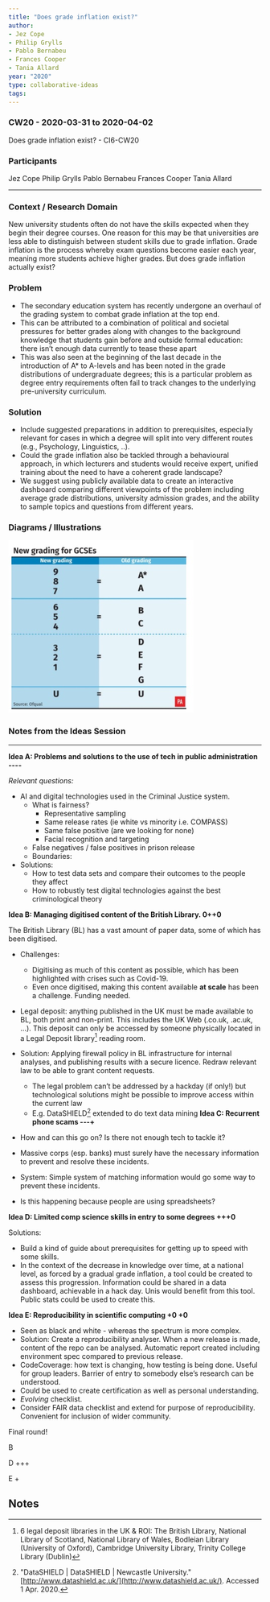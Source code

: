 ```yaml
---
title: "Does grade inflation exist?"
author:
- Jez Cope
- Philip Grylls
- Pablo Bernabeu
- Frances Cooper
- Tania Allard
year: "2020"
type: collaborative-ideas
tags:
---
```

### CW20 - 2020-03-31 to 2020-04-02

Does grade inflation exist? - CI6-CW20


### **Participants**

Jez Cope
Philip Grylls
Pablo Bernabeu
Frances Cooper
Tania Allard

---



### Context / Research Domain


New university students often do not have the skills expected when they begin their degree courses. One reason for this may be that universities are less able to distinguish between student skills due to grade inflation. Grade inflation is the process whereby exam questions become easier each year, meaning more students achieve higher grades. But does grade inflation actually exist?


### **Problem**



*   The secondary education system has recently undergone an overhaul of the grading system to combat grade inflation at the top end. 
*   This can be attributed to a combination of political and societal pressures for better grades along with changes to the background knowledge that students gain before and outside formal education: there isn’t enough data currently to tease these apart
*   This was also seen at the beginning of the last decade in the introduction of A* to A-levels and has been noted in the grade distributions of undergraduate degrees; this is a particular problem as degree entry requirements often fail to track changes to the underlying pre-university curriculum.


### **Solution**

*   Include suggested preparations in addition to prerequisites, especially relevant for cases in which a degree will split into very different routes (e.g., Psychology, Linguistics, ..).
*   Could the grade inflation also be tackled through a behavioural approach, in which lecturers and students would receive expert, unified training about the need to have a coherent grade landscape?
*   We suggest using publicly available data to create an interactive dashboard comparing different viewpoints of the problem including average grade distributions, university admission grades, and the ability to sample topics and questions from different years. 


### **Diagrams / Illustrations**




![New grades for GCSEs table](images/cw20-grades.jpg)





### Notes from the Ideas Session



---


**Idea A: Problems and solutions to the use of tech in public administration ----**

_Relevant questions:_



*   AI and digital technologies used in the Criminal Justice system.
    *   What is fairness? 
        *   Representative sampling 
        *   Same release rates (ie white vs minority i.e. COMPASS)
        *   Same false positive (are we looking for none)
        *   Facial recognition and targeting
    *   False negatives / false positives in prison release
    *   Boundaries: 
*   Solutions: 
    *   How to test data sets and compare their outcomes to the people they affect
    *   How to robustly test digital technologies against the best criminological theory

**Idea B:  Managing digitised content of the British Library. 0++0**

The British Library (BL) has a vast amount of paper data, some of which has been digitised. 



*   Challenges: 
    *   Digitising as much of this content as possible, which has been highlighted with crises such as Covid-19. 
    *   Even once digitised, making this content available **at scale** has been a challenge. Funding needed.
*   Legal deposit: anything published in the UK must be made available to BL, both print and non-print. This includes the UK Web (.co.uk, .ac.uk, ...). This deposit can only be accessed by someone physically located in a Legal Deposit library[^1] reading room.


*   Solution: Applying firewall policy in BL infrastructure for internal analyses, and publishing results with a secure licence. Redraw relevant law to be able to grant content requests.
    *   The legal problem can’t be addressed by a hackday (if only!) but technological solutions might be possible to improve access within the current law
    *   E.g. DataSHIELD[^2] extended to do text data mining
**Idea C:  Recurrent phone scams ---+**



*   How and can this go on? Is there not enough tech to tackle it?
*   Massive corps (esp. banks) must surely have the necessary information to prevent and resolve these incidents.
*   System: Simple system of matching information would go some way to prevent these incidents. 
*   Is this happening because people are using spreadsheets?

**Idea D:  Limited comp science skills in entry to some degrees +++0**

Solutions: 



*   Build a kind of guide about prerequisites for getting up to speed with some skills.
*   In the context of the decrease in knowledge over time, at a national level, as forced by a gradual grade inflation, a tool could be created to assess this progression. Information could be shared in a data dashboard, achievable in a hack day. Unis would benefit from this tool. Public stats could be used to create this.

**Idea E:  Reproducibility in scientific computing +0 +0**



*   Seen as black and white - whereas the spectrum is more complex. 
*   Solution: Create a reproducibility analyser. When a new release is made, content of the repo can be analysed. Automatic report created including environment spec compared to previous release. 
*   CodeCoverage: how text is changing, how testing is being done. Useful for group leaders. Barrier of entry to somebody else’s research can be understood. 
*   Could be used to create certification as well as personal understanding.
*   _Evolving_ checklist.
*   Consider FAIR data checklist and extend for purpose of reproducibility. Convenient for inclusion of wider community.

Final round!

B

D +++

E +


<!-- Footnotes themselves at the bottom. -->
## Notes

[^1]:

     6 legal deposit libraries in the UK & ROI: The British Library, National Library of Scotland, National Library of Wales, Bodleian Library (University of Oxford), Cambridge University Library, Trinity College Library (Dublin)

[^2]:

     "DataSHIELD | DataSHIELD | Newcastle University." [http://www.datashield.ac.uk/](http://www.datashield.ac.uk/). Accessed 1 Apr. 2020.

